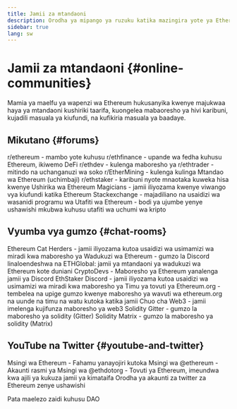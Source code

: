 ```yaml
---
title: Jamii za mtandaoni
description: Orodha ya mipango ya ruzuku katika mazingira yote ya Ethereum.
sidebar: true
lang: sw
---
```


# Jamii za mtandaoni {#online-communities}

Mamia ya maelfu ya wapenzi wa Ethereum hukusanyika kwenye majukwaa haya ya mtandaoni kushiriki taarifa, kuongelea mabaoresho ya hivi karibuni, kujadili masuala ya kiufundi, na kufikiria masuala ya baadaye.

## Mikutano {#forums}

<SocialListItem socialIcon="reddit"><Link to="https://www.reddit.com/r/ethereum">r/ethereum</Link> - mambo yote kuhusu </SocialListItem>
<SocialListItem socialIcon="reddit"><Link to="https://www.reddit.com/r/ethfinance/">r/ethfinance</Link> - upande wa fedha kuhusu Ethereum, ikiwemo DeFi</SocialListItem>
<SocialListItem socialIcon="reddit"><Link to="https://www.reddit.com/r/ethdev/">r/ethdev</Link> - kulenga maboresho ya </SocialListItem>
<SocialListItem socialIcon="reddit"><Link to="https://www.reddit.com/r/ethtrader/">r/ethtrader</Link> - mitindo na uchanganuzi wa soko</SocialListItem>
<SocialListItem socialIcon="reddit"><Link to="https://www.reddit.com/r/EtherMining/">r/EtherMining</Link> - kulenga kulinga Mtandao wa Ethereum (uchimbaji)</SocialListItem>
<SocialListItem socialIcon="reddit"><Link to="https://www.reddit.com/r/ethstaker/">r/ethstaker</Link> - karibuni nyote mnaotaka kuweka hisa kwenye </SocialListItem>
<SocialListItem socialIcon="webpage"><Link to="https://ethereum-magicians.org">Ushirika wa Ethereum Magicians</Link> - jamii iliyozama kwenye viwango vya kiufundi katika </SocialListItem>
<SocialListItem socialIcon="stackExchange"><Link to="https://ethereum.stackexchange.com">Ethereum Stackexchange</Link> - majadiliano na usaidizi wa wasanidi programu wa </SocialListItem>
<SocialListItem socialIcon="webpage"><Link to="https://ethresear.ch">Utafiti wa Ethereum</Link> - bodi ya ujumbe yenye ushawishi mkubwa kuhusu utafiti wa uchumi wa kripto</SocialListItem>

## Vyumba vya gumzo {#chat-rooms}

<SocialListItem socialIcon="discord"><Link to="https://discord.com/invite/Nz6rtfJ8Cu">Ethereum Cat Herders</Link> - jamii iliyozama kutoa usaidizi wa usimamizi wa miradi kwa maboresho ya </SocialListItem>
<SocialListItem socialIcon="discord"><Link to="https://ethglobal.co/discord">Wadukuzi wa Ethereum</Link> - gumzo la Discord linaloendeshwa na ETHGlobal: jamii ya mtandaoni ya wadukuzi wa Ethereum kote duniani</SocialListItem>
<SocialListItem socialIcon="discord"><Link to="https://discord.gg/5W5tVb3">CryptoDevs</Link> - Maboresho ya Ethereum yanalenga jamii ya Discord</SocialListItem>
<SocialListItem socialIcon="discord"><Link to="https://discord.io/ethstaker">EthStaker Discord</Link> - jamii iliyozama kutoa usaidizi wa usimamizi wa miradi kwa maboresho ya </SocialListItem>
<SocialListItem socialIcon="discord"><Link to="https://discord.gg/CetY6Y4">Timu ya tovuti ya Ethereum.org</Link> - tembelea na upige gumzo kwenye maboresho ya wavuti wa ethereum.org na uunde na timu na watu kutoka katika jamii</SocialListItem>
<SocialListItem socialIcon="discord"><Link to="https://discord.gg/ZH5aXDgWEU">Chuo cha Web3</Link> - jamii imelenga kujifunza maboresho ya web3 </SocialListItem>
<SocialListItem socialIcon="webpage"><Link to="https://gitter.im/ethereum/solidity/">Solidity Gitter</Link> - gumzo la maboresho ya solidity (Gitter)</SocialListItem>
<SocialListItem socialIcon="webpage"><Link to="https://matrix.to/#/#ethereumsolidity:gitter.im">Solidity Matrix</Link> - gumzo la maboresho ya solidity (Matrix)</SocialListItem>

## YouTube na Twitter {#youtube-and-twitter}

<SocialListItem socialIcon="youtube"><Link to="https://www.youtube.com/c/EthereumFoundation">Msingi wa Ethereum</Link> - Fahamu yanayojiri kutoka Msingi wa </SocialListItem>
<SocialListItem socialIcon="twitter"><Link to="https://twitter.com/ethereum">@ethereum</Link> - Akaunti rasmi ya Msingi wa </SocialListItem>
<SocialListItem socialIcon="twitter"><Link to="https://twitter.com/ethdotorg">@ethdotorg</Link> - Tovuti ya Ethereum, imeundwa kwa ajili ya kukuza jamii ya kimataifa</SocialListItem>
<SocialListItem socialIcon="webpage"><Link to="https://hive.one/c/Ethereum?page=1">Orodha ya akaunti za twitter za Ethereum zenye ushawishi</Link></SocialListItem>

<Divider />

<Callout emoji=":classical_building:" titleKey="page-community-daos-callout-title" descriptionKey="page-community-daos-callout-description">
  <div>
    <ButtonLink to="/community/get-involved/#decentralized-autonomous-organizations-daos">
      Pata maelezo zaidi kuhusu DAO
    </ButtonLink>
  </div>
</Callout>
